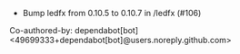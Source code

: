 - Bump ledfx from 0.10.5 to 0.10.7 in /ledfx (#106)

Co-authored-by: dependabot[bot] <49699333+dependabot[bot]@users.noreply.github.com>
